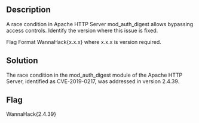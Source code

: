 ## Description
A race condition in Apache HTTP Server mod_auth_digest allows bypassing access controls. Identify the version where this issue is fixed.

Flag Format WannaHack{x.x.x} where x.x.x is version required.

## Solution
The race condition in the mod_auth_digest module of the Apache HTTP Server, identified as CVE-2019-0217, was addressed in version 2.4.39.

## Flag
WannaHack{2.4.39}